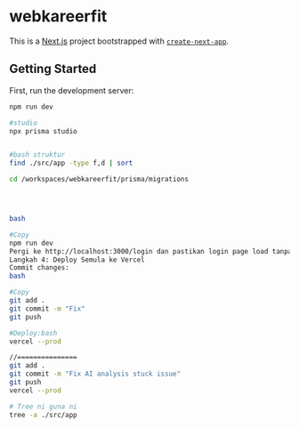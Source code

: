 # webkareerfit

This is a [Next.js](https://nextjs.org) project bootstrapped with [`create-next-app`](https://nextjs.org/docs/app/api-reference/cli/create-next-app).

## Getting Started

First, run the development server:

```bash
npm run dev

#studio
npx prisma studio


#bash struktur
find ./src/app -type f,d | sort

cd /workspaces/webkareerfit/prisma/migrations




bash

#Copy
npm run dev
Pergi ke http://localhost:3000/login dan pastikan login page load tanpa error.
Langkah 4: Deploy Semula ke Vercel
Commit changes:
bash

#Copy
git add .
git commit -m "Fix"
git push

#Deploy:bash
vercel --prod

//===============
git add .
git commit -m "Fix AI analysis stuck issue"
git push
vercel --prod

# Tree ni guna ni
tree -a ./src/app
